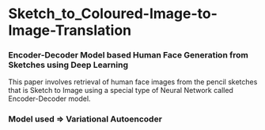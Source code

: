 # Sketch_to_Coloured-Image-to-Image-Translation
### Encoder-Decoder Model based Human Face Generation from Sketches using Deep Learning
This paper involves retrieval of human face images from the pencil sketches that is Sketch to Image using a special type of Neural Network called Encoder-Decoder model.
### Model used => Variational Autoencoder
